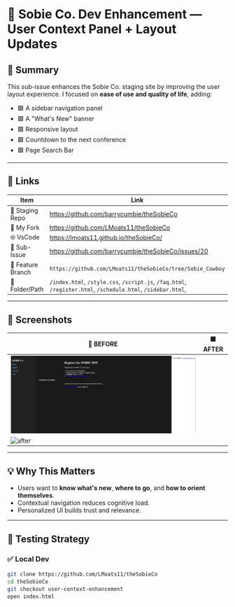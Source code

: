 # 🐝 Sobie Co. Dev Enhancement — User Context Panel + Layout Updates

## 🎯 Summary

This sub-issue enhances the Sobie Co. staging site by improving the user layout experience. I focused on **ease of use and quality of life**, adding:

- 🟩 A sidebar navigation panel
- 🟩 A "What's New" banner
- 🟩 Responsive layout
- 🟩 Countdown to the next conference
- 🟩 Page Search Bar

---

## 🔗 Links

| Item                | Link |
|---------------------|------|
| 🐝 Staging Repo     | https://github.com/barrycumbie/theSobieCo |
| 🤠 My Fork          | https://github.com/LMoats11/theSobieCo |
| 🌐 VsCode           | https://lmoats11.github.io/theSobieCo/ 
| 🐝 Sub-Issue        | https://github.com/barrycumbie/theSobieCo/issues/20 |
| 🤠 Feature Branch   | `https://github.com/LMoats11/theSobieCo/tree/Sobie_Cowboy` |
| 📁 Folder/Path      | `/index.html`, `/style.css`, `/script.js`, `/faq.html`, `/register.html`, `/schedule.html`, `/sidebar.html`,    |

---

## 📸 Screenshots

| 🔴 BEFORE | 🟩 AFTER |
|----------|---------|
| ![before](screenshots/fail.png) | 
![after](screenshots/success.png) |

---

## 💡 Why This Matters

- Users want to **know what's new**, **where to go**, and **how to orient themselves**.
- Contextual navigation reduces cognitive load.
- Personalized UI builds trust and relevance.

---

## 🧪 Testing Strategy

### ✅ Local Dev
```bash
git clone https://github.com/LMoats11/theSobieCo
cd theSobieCo
git checkout user-context-enhancement
open index.html
